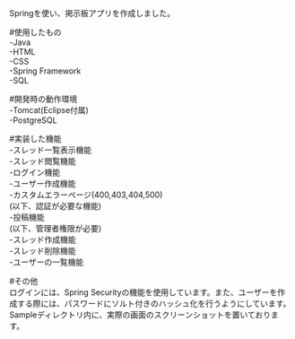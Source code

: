 Springを使い、掲示板アプリを作成しました。  

#使用したもの  
-Java  
-HTML  
-CSS  
-Spring Framework  
-SQL  

#開発時の動作環境  
-Tomcat(Eclipse付属)  
-PostgreSQL  

#実装した機能  
-スレッド一覧表示機能  
-スレッド閲覧機能  
-ログイン機能  
-ユーザー作成機能  
-カスタムエラーページ(400,403,404,500)  
(以下、認証が必要な機能)  
-投稿機能  
(以下、管理者権限が必要)  
-スレッド作成機能  
-スレッド削除機能  
-ユーザーの一覧機能  

#その他  
ログインには、Spring Securityの機能を使用しています。また、ユーザーを作成する際には、パスワードにソルト付きのハッシュ化を行うようにしています。  
Sampleディレクトリ内に、実際の画面のスクリーンショットを置いております。  
